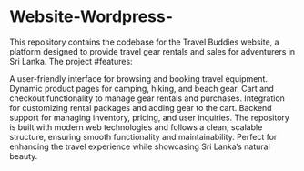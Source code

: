 # Website-Wordpress-


This repository contains the codebase for the Travel Buddies website, a platform designed to provide travel gear rentals and sales for adventurers in Sri Lanka. The project #features:

A user-friendly interface for browsing and booking travel equipment.
Dynamic product pages for camping, hiking, and beach gear.
Cart and checkout functionality to manage gear rentals and purchases.
Integration for customizing rental packages and adding gear to the cart.
Backend support for managing inventory, pricing, and user inquiries.
The repository is built with modern web technologies and follows a clean, scalable structure, ensuring smooth functionality and maintainability. Perfect for enhancing the travel experience while showcasing Sri Lanka’s natural beauty.
